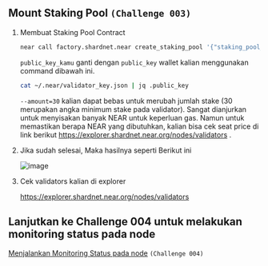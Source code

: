 ## Mount Staking Pool `(Challenge 003)`

1. Membuat Staking Pool Contract

    ```bash
    near call factory.shardnet.near create_staking_pool '{"staking_pool_id": "nama_wallet", "owner_id": "xx.shardnet.near", "stake_public_key": "public_key_kamu", "reward_fee_fraction": {"numerator": 5, "denominator": 100}, "code_hash":"DD428g9eqLL8fWUxv8QSpVFzyHi1Qd16P8ephYCTmMSZ"}' --accountId="<nama wallet anda>.shardnet.near" --amount=30 --gas=300000000000000
    ```
 
    `public_key_kamu` ganti dengan `public_key` wallet kalian menggunakan command dibawah ini.
    
    ```bash
    cat ~/.near/validator_key.json | jq .public_key
    ```
    
    `--amount=30` kalian dapat bebas untuk merubah jumlah stake (30 merupakan angka minimum stake pada validator). Sangat dianjurkan untuk menyisakan banyak NEAR untuk keperluan gas. Namun untuk memastikan berapa NEAR yang dibutuhkan, kalian bisa cek seat price di link berikut https://explorer.shardnet.near.org/nodes/validators .


2. Jika sudah selesai, Maka hasilnya seperti Berikut ini

    ![image](https://user-images.githubusercontent.com/100946299/180949409-35e30857-976c-43f1-b32a-3c349fad14ac.png)

3. Cek validators kalian di explorer 
    
    https://explorer.shardnet.near.org/nodes/validators


## Lanjutkan ke Challenge 004 untuk melakukan monitoring status pada node

[Menjalankan Monitoring Status pada node](https://github.com/cbjohnson90/Testnet-Guides/blob/main/NEAR-StakeWars-III/Tasks/task-004.md)  `(Challenge 004)`
